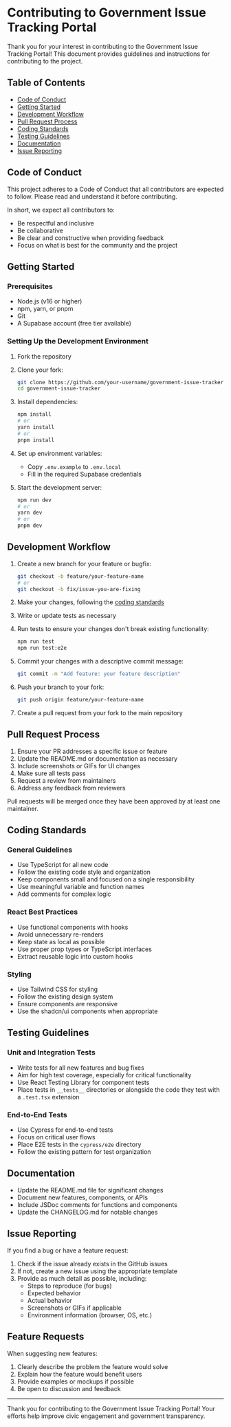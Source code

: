 # Contributing to Government Issue Tracking Portal

Thank you for your interest in contributing to the Government Issue Tracking Portal! This document provides guidelines and instructions for contributing to the project.

## Table of Contents

- [Code of Conduct](#code-of-conduct)
- [Getting Started](#getting-started)
- [Development Workflow](#development-workflow)
- [Pull Request Process](#pull-request-process)
- [Coding Standards](#coding-standards)
- [Testing Guidelines](#testing-guidelines)
- [Documentation](#documentation)
- [Issue Reporting](#issue-reporting)

## Code of Conduct

This project adheres to a Code of Conduct that all contributors are expected to follow. Please read and understand it before contributing.

In short, we expect all contributors to:

- Be respectful and inclusive
- Be collaborative
- Be clear and constructive when providing feedback
- Focus on what is best for the community and the project

## Getting Started

### Prerequisites

- Node.js (v16 or higher)
- npm, yarn, or pnpm
- Git
- A Supabase account (free tier available)

### Setting Up the Development Environment

1. Fork the repository

2. Clone your fork:
   ```bash
   git clone https://github.com/your-username/government-issue-tracker.git
   cd government-issue-tracker
   ```

3. Install dependencies:
   ```bash
   npm install
   # or
   yarn install
   # or
   pnpm install
   ```

4. Set up environment variables:
   - Copy `.env.example` to `.env.local`
   - Fill in the required Supabase credentials

5. Start the development server:
   ```bash
   npm run dev
   # or
   yarn dev
   # or
   pnpm dev
   ```

## Development Workflow

1. Create a new branch for your feature or bugfix:
   ```bash
   git checkout -b feature/your-feature-name
   # or
   git checkout -b fix/issue-you-are-fixing
   ```

2. Make your changes, following the [coding standards](#coding-standards)

3. Write or update tests as necessary

4. Run tests to ensure your changes don't break existing functionality:
   ```bash
   npm run test
   npm run test:e2e
   ```

5. Commit your changes with a descriptive commit message:
   ```bash
   git commit -m "Add feature: your feature description"
   ```

6. Push your branch to your fork:
   ```bash
   git push origin feature/your-feature-name
   ```

7. Create a pull request from your fork to the main repository

## Pull Request Process

1. Ensure your PR addresses a specific issue or feature
2. Update the README.md or documentation as necessary
3. Include screenshots or GIFs for UI changes
4. Make sure all tests pass
5. Request a review from maintainers
6. Address any feedback from reviewers

Pull requests will be merged once they have been approved by at least one maintainer.

## Coding Standards

### General Guidelines

- Use TypeScript for all new code
- Follow the existing code style and organization
- Keep components small and focused on a single responsibility
- Use meaningful variable and function names
- Add comments for complex logic

### React Best Practices

- Use functional components with hooks
- Avoid unnecessary re-renders
- Keep state as local as possible
- Use proper prop types or TypeScript interfaces
- Extract reusable logic into custom hooks

### Styling

- Use Tailwind CSS for styling
- Follow the existing design system
- Ensure components are responsive
- Use the shadcn/ui components when appropriate

## Testing Guidelines

### Unit and Integration Tests

- Write tests for all new features and bug fixes
- Aim for high test coverage, especially for critical functionality
- Use React Testing Library for component tests
- Place tests in `__tests__` directories or alongside the code they test with a `.test.tsx` extension

### End-to-End Tests

- Use Cypress for end-to-end tests
- Focus on critical user flows
- Place E2E tests in the `cypress/e2e` directory
- Follow the existing pattern for test organization

## Documentation

- Update the README.md file for significant changes
- Document new features, components, or APIs
- Include JSDoc comments for functions and components
- Update the CHANGELOG.md for notable changes

## Issue Reporting

If you find a bug or have a feature request:

1. Check if the issue already exists in the GitHub issues
2. If not, create a new issue using the appropriate template
3. Provide as much detail as possible, including:
   - Steps to reproduce (for bugs)
   - Expected behavior
   - Actual behavior
   - Screenshots or GIFs if applicable
   - Environment information (browser, OS, etc.)

## Feature Requests

When suggesting new features:

1. Clearly describe the problem the feature would solve
2. Explain how the feature would benefit users
3. Provide examples or mockups if possible
4. Be open to discussion and feedback

---

Thank you for contributing to the Government Issue Tracking Portal! Your efforts help improve civic engagement and government transparency.
